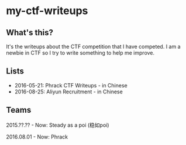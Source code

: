 # my-ctf-writeups

## What's this?
It's the writeups about the CTF competition that I have competed. I am a newbie in CTF so I try to write something to help me improve.

## Lists

* 2016-05-21: Phrack CTF Writeups - in Chinese
* 2016-08-25: Aliyun Recruitment - in Chinese

## Teams

2015.??.?? - Now: Steady as a poi (稳如poi)

2016.08.01 - Now: Phrack
